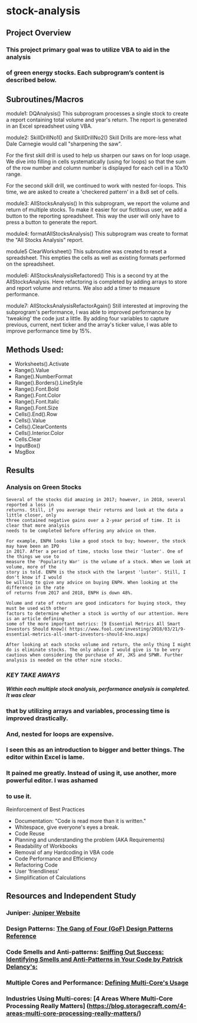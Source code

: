 # stock-analysis

## Project Overview

### This project primary goal was to utilize VBA to aid in the analysis

### of green energy stocks. Each subprogram’s content is described below.

## Subroutines/Macros


module1: DQAnalysis()
This subprogram processes a single stock to create a report containing total volume
and year's return. The report is generated in an Excel spreadsheet using VBA.

module2: SkillDrillNo1() and SkillDrillNo2()
Skill Drills are more-less what Dale Carnegie would call "sharpening the saw".

For the first skill drill is used to help us sharpen our saws on for loop usage. We
dive into filling in cells systematically (using for loops) so that the sum of the
row number and column number is displayed for each cell in a 10x10 range.

For the second skill drill, we continued to work with nested for-loops. This time,
we are asked to create a 'checkered pattern' in a 8x8 set of cells.

module3: AllStocksAnalysis()
In this subprogram, we report the volume and return of multiple stocks. To make it
easier for our fictitious user, we add a button to the reporting spreadsheet. This
way the user will only have to press a button to generate the report.

module4: formatAllStocksAnalysis()
This subprogram was create to format the "All Stocks Analysis" report.

module5 ClearWorksheet()
This subroutine was created to reset a spreadsheet. This empties the cells as well
as existing formats performed on the spreadsheet.

module6: AllStocksAnalysisRefactored()
This is a second try at the AllStocksAnalysis. Here refactoring is completed by adding
arrays to store and report volume and returns. We also add a timer to measure performance.

module7: AllStocksAnalysisRefactorAgain()
Still interested at improving the subprogram's performance, I was able to improved
performance by 'tweaking' the code just a little. By adding four variables to capture
previous, current, next ticker and the array's ticker value, I was able to improve
performance time by 15%.

## Methods Used:

- Worksheets().Activate
- Range().Value
- Range().NumberFormat
- Range().Borders().LineStyle
- Range().Font.Bold
- Range().Font.Color
- Range().Font.Italic
- Range().Font.Size
- Cells().End().Row
- Cells().Value
- Cells().ClearContents
- Cells().Interior.Color
- Cells.Clear
- InputBox()
- MsgBox

## Results

### Analysis on Green Stocks

```
Several of the stocks did amazing in 2017; however, in 2018, several reported a loss in 
returns. Still, if you average their returns and look at the data a little closer, only 
three contained negative gains over a 2-year period of time. It is clear that more analysis 
needs to be completed before offering any advice on them.

For example, ENPH looks like a good stock to buy; however, the stock may have been an IPO 
in 2017. After a period of time, stocks lose their 'luster'. One of the things we use to 
measure the 'Popularity War' is the volume of a stock. When we look at volume, more of the 
story is told. ENPH is the stock with the largest 'luster'. Still, I don't know if I would 
be willing to give any advice on buying ENPH. When looking at the difference in the rate 
of returns from 2017 and 2018, ENPH is down 48%.

Volume and rate of return are good indicators for buying stock, they must be used with other 
factors to determine whether a stock is worthy of our attention. Here is an article defining 
some of the more important metrics: [9 Essential Metrics All Smart Investors Should Know]( https://www.fool.com/investing/2018/03/21/9-essential-metrics-all-smart-investors-should-kno.aspx)

After looking at each stocks volume and return, the only thing I might do is eliminate stocks. The only advice I would give is to be very cautious when considering the purchase of AY, JKS and SPWR. Further analysis is needed on the other nine stocks.
```

### _KEY TAKE AWAYS_

##### Within each multiple stock analysis, performance analysis is completed. It was clear

### that by utilizing arrays and variables, processing time is improved drastically.

### And, nested for loops are expensive.

### I seen this as an introduction to bigger and better things. The editor within Excel is lame.

### It pained me greatly. Instead of using it, use another, more powerful editor. I was ashamed

### to use it.

Reinforcement of Best Practices

- Documentation: "Code is read more than it is written."
- Whitespace, give everyone's eyes a break.
- Code Reuse
- Planning and understanding the problem (AKA Requirements)
- Readability of Workbooks
- Removal of any Hardcoding in VBA code
- Code Performance and Efficiency
- Refactoring Code
- User ‘friendliness’
- Simplification of Calculations

## Resources and Independent Study

### Juniper: [Juniper Website](https://www.juniper-design.com/)

### Design Patterns: [The Gang of Four (GoF) Design Patterns Reference](http://w3sdesign.com/GoF_Design_Patterns_Reference0100.pdf)

### Code Smells and Anti-patterns: [Sniffing Out Success: Identifying Smells and Anti-Patterns in Your Code by Patrick Delancy's:](https://patrickdelancy.com/2013/02/sniffing-out-success-identifying-smells-and-anti-patterns-in-your-code/)

### Multiple Cores and Performance: [Defining Multi-Core's Usage](https://www.newcmi.com/blog/how-many-cores#:~:text=When%20a%20computer%20multi-tasks%2C%20because%20a%20single-core%20processor,quicker%20transfer%20of%20data%20at%20any%20given%20time.)

### Industries Using Multi-cores: [4 Areas Where Multi-Core Processing Really Matters] (https://blog.storagecraft.com/4-areas-multi-core-processing-really-matters/)

